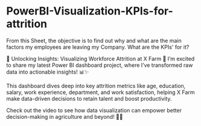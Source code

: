 # PowerBI-Visualization-KPIs-for-attrition
From this Sheet, the objective is to find out why and what are the main factors my employees are leaving my Company. What are the KPIs' for it?





🚀 Unlocking Insights: Visualizing Workforce Attrition at X Farm 🌱
I’m excited to share my latest Power BI dashboard project, where I’ve transformed raw data into actionable insights! 📊✨

This dashboard dives deep into key attrition metrics like age, education, salary, work experience, department, and work satisfaction, helping X Farm make data-driven decisions to retain talent and boost productivity.

Check out the video to see how data visualization can empower better decision-making in agriculture and beyond! 🌾💡
